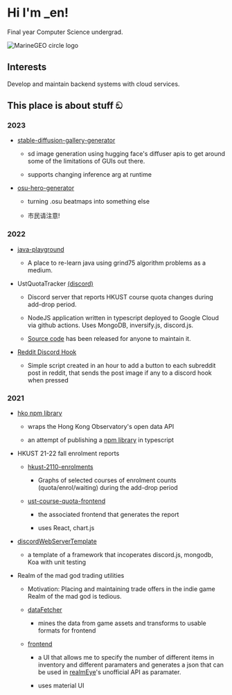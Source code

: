 # Hi I'm _en!

Final year Computer Science undergrad.

<img src="https://github-profile-trophy.vercel.app/?username=henveloper" alt="MarineGEO circle logo"/>

## Interests

Develop and maintain backend systems with cloud services.

## This place is about stuff ඞ

### 2023

* [stable-diffusion-gallery-generator](https://github.com/henveloper/stable-diffusion-gallery-generator)

  * sd image generation using hugging face's diffuser apis to get around some of the limitations of GUIs out there.

  * supports changing inference arg at runtime

* [osu-hero-generator](https://github.com/henveloper/osu-hero-generator)

  * turning .osu beatmaps into something else

  * 市民请注意! <img src="[https://your-image-url.type](https://emoji.redditmedia.com/kt9cbx7rect71_t5_2usxq/socialcredit1)" width="10" height="10">

### 2022

* [java-playground](https://github.com/henveloper/java-playground)

  * A place to re-learn java using grind75 algorithm problems as a medium.

* UstQuotaTracker [(discord)](https://discord.gg/rsat42zQjy)

  * Discord server that reports HKUST course quota changes during add-drop period.

  * NodeJS application written in typescript deployed to Google Cloud via github actions. Uses MongoDB, inversify.js, discord.js.

  * [Source code](https://github.com/henveloper/discord-ustquotatracker) has been released for anyone to maintain it.
 
* [Reddit Discord Hook](https://github.com/henveloper/reddit-discord-hook)

  * Simple script created in an hour to add a button to each subreddit post in reddit, that sends the post image if any to a discord hook when pressed
  
### 2021

* [hko npm library](https://github.com/henveloper/hko)

  * wraps the Hong Kong Observatory's open data API

  * an attempt of publishing a [npm library](https://www.npmjs.com/package/hko) in typescript

* HKUST 21-22 fall enrolment reports

  * [hkust-2110-enrolments](https://github.com/henveloper/hkust-2110-enrolments)
 
    * Graphs of selected courses of enrolment counts (quota/enrol/waiting) during the add-drop period

  * [ust-course-quota-frontend](https://github.com/henveloper/hkust-2110-enrolments)

    * the associated frontend that generates the report

    * uses React, chart.js
  
* [discordWebServerTemplate](https://github.com/henveloper/discordWebServerTemplate)

  * a template of a framework that incoperates discord.js, mongodb, Koa with unit testing
 
* Realm of the mad god trading utilities

  * Motivation: Placing and maintaining trade offers in the indie game Realm of the mad god is tedious.

  * [dataFetcher](https://github.com/henveloper/reTradeDataFetcher)

    * mines the data from game assets and transforms to usable formats for frontend

  * [frontend](https://github.com/henveloper/reTradeFrontend)

    * a UI that allows me to specify the number of different items in inventory and different paramaters and generates a json that can be used in [realmEye](https://www.realmeye.com)'s unofficial API as paramater.

    * uses material UI
